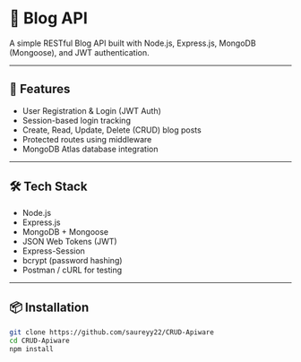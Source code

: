 # 📝 Blog API

A simple RESTful Blog API built with Node.js, Express.js, MongoDB (Mongoose), and JWT authentication.

---

## 🚀 Features

- User Registration & Login (JWT Auth)
- Session-based login tracking
- Create, Read, Update, Delete (CRUD) blog posts
- Protected routes using middleware
- MongoDB Atlas database integration

---

## 🛠️ Tech Stack

- Node.js
- Express.js
- MongoDB + Mongoose
- JSON Web Tokens (JWT)
- Express-Session
- bcrypt (password hashing)
- Postman / cURL for testing

---

## 📦 Installation

```bash
git clone https://github.com/saureyy22/CRUD-Apiware
cd CRUD-Apiware
npm install
